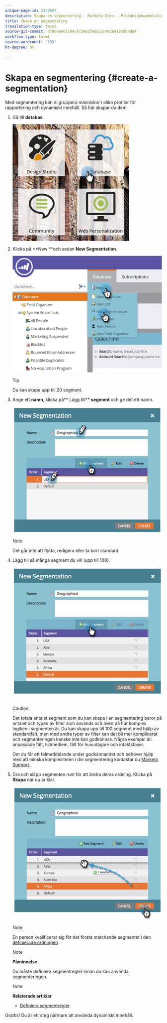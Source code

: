 ```yaml
---
unique-page-id: 2359447
description: Skapa en segmentering - Marketo Docs - Produktdokumentation
title: Skapa en segmentering
translation-type: tm+mt
source-git-commit: d7d6aee63144c472e02fe0221c4a164183d04dd4
workflow-type: tm+mt
source-wordcount: '233'
ht-degree: 0%

---
```



# Skapa en segmentering {#create-a-segmentation}

Med segmentering kan ni gruppera människor i olika profiler för rapportering och dynamiskt innehåll. Så här skapar du dem.

1. Gå till **databas**.

   ![](assets/image2017-3-28-13-3a44-3a54.png)

1. Klicka på **New **och sedan **New Segmentation**.

   ![](assets/image2017-3-28-13-3a56-3a57.png)

   >[!TIP]
   >
   >Du kan skapa upp till 20 segment.

1. Ange ett **namn**, klicka på** Lägg till** **segment** och ge det ett namn.

   ![](assets/image2014-9-15-10-3a1-3a1.png)

   >[!NOTE]
   >
   >Det går inte att flytta, redigera eller ta bort standard.

1. Lägg till så många segment du vill (upp till 100).

   ![](assets/image2014-9-15-10-3a1-3a16.png)

   >[!CAUTION]
   >
   >Det totala antalet segment som du kan skapa i en segmentering beror på antalet och typen av filter som används och även på hur komplex logiken i segmenten är. Du kan skapa upp till 100 segment med hjälp av standardfält, men med andra typer av filter kan det bli mer komplicerat och segmenteringen kanske inte kan godkännas. Några exempel är: anpassade fält, listmedlem, fält för huvudägare och intäktsfaser.
   >
   >
   >Om du får ett felmeddelande under godkännandet och behöver hjälp med att minska komplexiteten i din segmentering kontaktar du [Marketo Support](http://docs.marketo.com/cdn-cgi/l/email-protection#e794929797889593a78a86958c829388c984888a).

1. Dra och släpp segmenten runt för att ändra deras ordning. Klicka på **Skapa** när du är klar.

   ![](assets/image2014-9-15-10-3a1-3a30.png)

   >[!NOTE]
   >
   >En person kvalificerar sig för det första matchande segmentet i den [definierade ordningen](segmentation-order-priority.md) .

   >[!NOTE]
   >
   >**Påminnelse**
   >
   >
   >Du måste definiera segmentregler innan du kan använda segmenteringen.

   >[!NOTE]
   >
   >**Relaterade artiklar**
   >
   >    
   >    
   >    * [Definiera segmentregler](define-segment-rules.md)


Grattis! Du är ett steg närmare att använda dynamiskt innehåll.